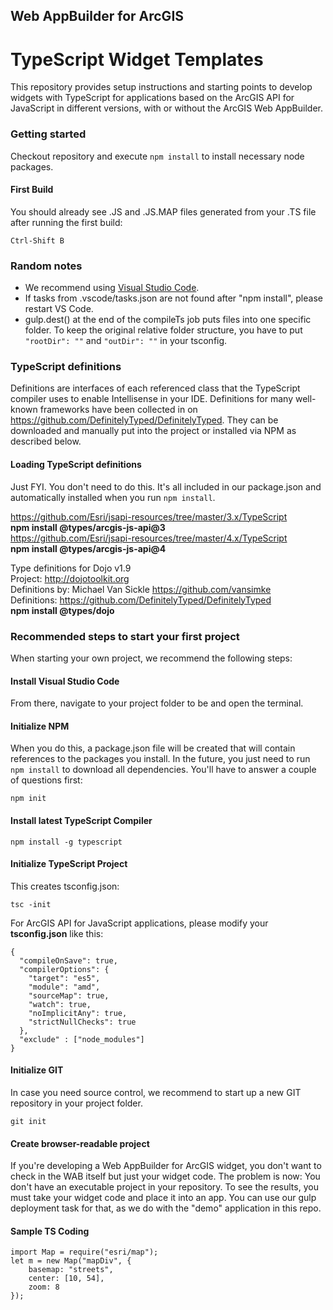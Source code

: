 ## Web AppBuilder for ArcGIS
# TypeScript Widget Templates
This repository provides setup instructions and starting points to develop widgets with TypeScript for applications based on the ArcGIS API for JavaScript in different versions, with or without the ArcGIS Web AppBuilder.

### Getting started
Checkout repository and execute ```npm install``` to install necessary node packages.

#### First Build
You should already see .JS and .JS.MAP files generated from your .TS file after running the first build:
```
Ctrl-Shift B
```

### Random notes
* We recommend using [Visual Studio Code](https://code.visualstudio.com).
* If tasks from .vscode/tasks.json are not found after "npm install", please restart VS Code.
* gulp.dest() at the end of the compileTs job puts files into one specific folder. To keep the original relative folder structure, you have to put ```"rootDir": ""``` and ```"outDir": ""``` in your tsconfig. 


### TypeScript definitions
Definitions are interfaces of each referenced class that the TypeScript compiler uses to enable Intellisense in your IDE. Definitions for many well-known frameworks have been collected in on https://github.com/DefinitelyTyped/DefinitelyTyped. They can be downloaded and manually put into the project or installed via NPM as described below.

#### Loading TypeScript definitions
Just FYI. You don't need to do this. It's all included in our package.json and automatically installed when you run ```npm install```.

https://github.com/Esri/jsapi-resources/tree/master/3.x/TypeScript  
**npm install @types/arcgis-js-api@3**  
https://github.com/Esri/jsapi-resources/tree/master/4.x/TypeScript  
**npm install @types/arcgis-js-api@4**  

Type definitions for Dojo v1.9  
Project: http://dojotoolkit.org  
Definitions by: Michael Van Sickle <https://github.com/vansimke>  
Definitions: https://github.com/DefinitelyTyped/DefinitelyTyped  
**npm install @types/dojo**  



### Recommended steps to start your first project
When starting your own project, we recommend the following steps:

#### Install Visual Studio Code
From there, navigate to your project folder to be and open the terminal.

#### Initialize NPM
When you do this, a package.json file will be created that will contain references to the packages you install. In the future, you just need to run ```npm install``` to download all dependencies. You'll have to answer a couple of questions first:
```
npm init
```

#### Install latest TypeScript Compiler
```
npm install -g typescript
```

#### Initialize TypeScript Project
This creates tsconfig.json:
```
tsc -init
```

For ArcGIS API for JavaScript applications, please modify your **tsconfig.json** like this:
```
{
  "compileOnSave": true,
  "compilerOptions": {
    "target": "es5",
    "module": "amd",
    "sourceMap": true,
    "watch": true,
    "noImplicitAny": true,
    "strictNullChecks": true
  },
  "exclude" : ["node_modules"]
}
```

#### Initialize GIT
In case you need source control, we recommend to start up a new GIT repository in your project folder.
```
git init
```

#### Create browser-readable project
If you're developing a Web AppBuilder for ArcGIS widget, you don't want to check in the WAB itself but just your widget code. The problem is now: You don't have an executable project in your repository. To see the results, you must take your widget code and place it into an app. You can use our gulp deployment task for that, as we do with the "demo" application in this repo.

#### Sample TS Coding
```
import Map = require("esri/map");
let m = new Map("mapDiv", {
    basemap: "streets",
    center: [10, 54],
    zoom: 8
});
```